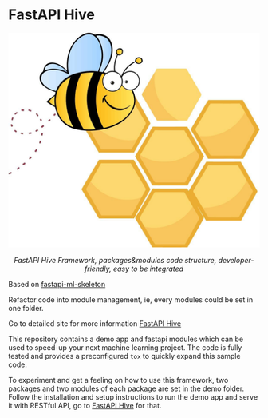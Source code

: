 # FastAPI Hive

![architecture](docs/img/hive.jpg)

<p align="center">
    <em>FastAPI Hive Framework, packages&modules code structure, developer-friendly, easy to be integrated</em>
</p>

Based on [fastapi-ml-skeleton](https://github.com/eightBEC/fastapi-ml-skeleton)

Refactor code into module management, ie, every modules could be set in one folder.

Go to detailed site for more information [FastAPI Hive](https://fanqingsong.github.io/fastapi-hive/)

This repository contains a demo app and fastapi modules which can be used to speed-up your next machine learning project. The code is fully tested and provides a preconfigured `tox` to quickly expand this sample code.

To experiment and get a feeling on how to use this framework, two packages and two modules of each package are set in the demo folder. Follow the installation and setup instructions to run the demo app and serve it with RESTful API, go to [FastAPI Hive](https://fanqingsong.github.io/fastapi-hive/) for that.

